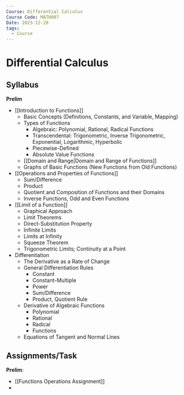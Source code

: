 ```yaml
---
Course: Differential Calculus
Course Code: MATH007
Date: 2023-12-28
tags:
  - Course
---
```

# Differential Calculus
## Syllabus
**Prelim**
- [[Introduction to Functions]]
	- Basic Concepts (Definitions, Constants, and Variable, Mapping)
	- Types of Functions
		- Algebraic: Polynomial, Rational, Radical Functions
		- Transcendental: Trigonometric, Inverse Trigonometric, Exponential, Logarithmic, Hyperbolic
		- Piecewise-Defined
		- Absolute Value Functions
	- [[Domain and Range|Domain and Range of Functions]]
	- Graphs of Basic Functions (New Functions from Old Functions)
- [[Operations and Properties of Functions]]
	- Sum/Difference
	- Product
	- Quotient and Composition of Functions and their Domains
	- Inverse Functions, Odd and Even Functions
- [[Limit of a Function]]
	- Graphical Approach
	- Limit Theorems
	- Direct-Substitution Property
	- Infinite Limits
	- Limits at Infinity
	- Squeeze Theorem
	- Trigonometric Limits; Continuity at a Point
- Differentiation 
	- The Derivative as a Rate of Change
	- General Differentiation Rules 
		- Constant
		- Constant-Multiple
		- Power
		- Sum/Difference
		- Product, Quotient Rule
	- Derivative of Algebraic Functions
		- Polynomial
		- Rational
		- Radical
		- Functions
	- Equations of Tangent and Normal Lines
## Assignments/Task
**Prelim**:
- [[Functions Operations Assignment]]
- 